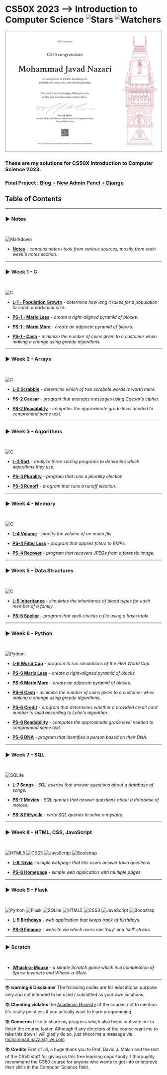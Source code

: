 # CS50X 2023 --> Introduction to Computer Science ![Stars](https://img.shields.io/github/stars/nzrmohammad/CS50P?color=brightgreen) ![Watchers](https://img.shields.io/github/watchers/nzrmohammad/CS50P?label=Watchers)
[![Certificate](./static/CS50P-A4.png)](#?size=a4)
### These are my solutions for CS50X Introduction to Computer Science 2023.
### Final Project : [Blog + New Admin Panel + Django](#)

## Table of Contents

---

### :arrow_forward: **Notes**

<br>

![Markdown](https://img.shields.io/badge/markdown-%23000000.svg?style=for-the-badge&logo=markdown&logoColor=white)

- **[Notes](Notes)** - _contains notes I took from various sources, mostly from each week's notes section._

---

### :arrow_forward: **Week 1 - C**

<br>

![C](https://img.shields.io/badge/c-%2300599C.svg?style=for-the-badge&logo=c&logoColor=white)

- **[L-1 - Population Growth](Week%201/Lab1/Population/Population.c)** - _determine how long it takes for a population to reach a particular size._

- **[PS-1 - Mario Less](Week%201/ProblemSet1/MarioLess/mario.c)** - _create a right-aligned pyramid of blocks._

- **[PS-1 - Mario More](Week%201/ProblemSet1/MarioMore/Mario.c)** - _create an adjacent pyramid of blocks._

- **[PS-1 - Cash](Week%201/ProblemSet1/Cash/Cash.c)** - _minimize the number of coins given to a customer when making a change using greedy algorithms._

---

### :arrow_forward: **Week 2 - Arrays**

<br>

![C](https://img.shields.io/badge/c-%2300599C.svg?style=for-the-badge&logo=c&logoColor=white)

- **[L-2 Scrabble](Week%202/Lab2/Scrabble/scrabble.c)** - _determine which of two scrabble words is worth more._

- **[PS-2 Caesar](Week%202/ProblemSet2/Caesar/Caesar.c)** - _program that encrypts messages using Caesar's cipher._

- **[PS-2 Readability](Week%202/ProblemSet2/Readability/Readability.c)** - _computes the approximate grade level needed to comprehend some text._

---

### :arrow_forward: **Week 3 - Algorithms**

<br>

![C](https://img.shields.io/badge/c-%2300599C.svg?style=for-the-badge&logo=c&logoColor=white)

- **[L-3 Sort](Week%203/Lab3/Sort/answers.txt)** - _analyze three sorting programs to determine which algorithms they use._

- **[PS-3 Plurality](Week%203/ProblemSet3/Plurality/Plurality.c)** - _program that runs a plurality election._

- **[PS-3 Runoff](Week%203/ProblemSet3/Runoff/Runoff.c)** - _program that runs a runoff election._

---

### :arrow_forward: **Week 4 - Memory**

<br>

![C](https://img.shields.io/badge/c-%2300599C.svg?style=for-the-badge&logo=c&logoColor=white)

- **[L-4 Volume](Week%204/Lab4/Volume/volume.c)** - _modify the volume of an audio file._

- **[PS-4 Filter Less](Week%204/ProblemSet4/FilterLess/filter.c)** - _program that applies filters to BMPs._

- **[PS-4 Recover](Week%204/ProblemSet4/Recover/Recover.c)** - _program that recovers JPEGs from a forensic image._

---

### :arrow_forward: **Week 5 - Data Structures**

<br>

![C](https://img.shields.io/badge/c-%2300599C.svg?style=for-the-badge&logo=c&logoColor=white)

- **[L-5 Inheritance](Week%205/Lab5/Inheritance/inheritance.c)** - _simulates the inheritance of blood types for each member of a family._

- **[PS-5 Speller](Week%205/ProblemSet5/Speller/Speller.c)** - _program that spell-checks a file using a hash table._

---

### :arrow_forward: **Week 6 - Python**

<br>

![Python](https://img.shields.io/badge/python-3670A0?style=for-the-badge&logo=python&logoColor=ffdd54)

- **[L-6 World Cup](Week%206/Lab6/WorldCup/tournament.py)** - _program to run simulations of the FIFA World Cup._

- **[PS-6 Mario Less](Week%206/ProblemSet6/SentimentalMarioLess/Mario.py)** - _create a right-aligned pyramid of blocks._

- **[PS-6 Mario More](Week%206/ProblemSet6/SentimentalMarioMore/Mario.py)** - _create an adjacent pyramid of blocks._

- **[PS-6 Cash](Week%206/ProblemSet6/SentimentalCash/cash.py)** - _minimize the number of coins given to a customer when making a change using greedy algorithms._

- **[PS-6 Credit](Week%206/ProblemSet6/SentimentalCredit/Credit.py)** - _program that determines whether a provided credit card number is valid according to Luhn's algorithm._

- **[PS-6 Readability](Week%206/ProblemSet6/SentimentalReadability/Readability.py)** - _computes the approximate grade level needed to comprehend some text._

- **[PS-6 DNA](Week%206/ProblemSet6/DNA/DNA.py)** -  _program that identifies a person based on their DNA._

---

### :arrow_forward: **Week 7 - SQL**

<br>

![SQLite](https://img.shields.io/badge/sqlite-%2307405e.svg?style=for-the-badge&logo=sqlite&logoColor=white)

- **[L-7 Songs](Week%207/Lab7/Songs/)** - _SQL queries that answer questions about a database of songs._

- **[PS-7 Movies](Week%207/ProblemSet7/Movies/)** - _SQL queries that answer questions about a database of movies._

- **[PS-8 Fiftyville](Week%207/ProblemSet7/Fiftyville/Log.sql)** - _write SQL queries to solve a mystery._

---

### :arrow_forward: **Week 8 - HTML, CSS, JavaScript**

<br>

![HTML5](https://img.shields.io/badge/html5-%23E34F26.svg?style=for-the-badge&logo=html5&logoColor=white) ![CSS3](https://img.shields.io/badge/css3-%231572B6.svg?style=for-the-badge&logo=css3&logoColor=white) ![JavaScript](https://img.shields.io/badge/javascript-%23323330.svg?style=for-the-badge&logo=javascript&logoColor=%23F7DF1E) ![Bootstrap](https://img.shields.io/badge/bootstrap-%23563D7C.svg?style=for-the-badge&logo=bootstrap&logoColor=white)

- **[L-8 Trivia](Week%208/Lab8/Trivia/index.html)** - _simple webpage that lets users answer trivia questions._

- **[PS-8 Homepage](Week%208/ProblemSet8/Homepage/index.html)** - _simple web application with multiple pages._

---

### :arrow_forward: **Week 9 - Flask**

<br>

![Python](https://img.shields.io/badge/python-3670A0?style=for-the-badge&logo=python&logoColor=ffdd54) ![Flask](https://img.shields.io/badge/flask-%23000.svg?style=for-the-badge&logo=flask&logoColor=white) ![SQLite](https://img.shields.io/badge/sqlite-%2307405e.svg?style=for-the-badge&logo=sqlite&logoColor=white) ![HTML5](https://img.shields.io/badge/html5-%23E34F26.svg?style=for-the-badge&logo=html5&logoColor=white) ![CSS3](https://img.shields.io/badge/css3-%231572B6.svg?style=for-the-badge&logo=css3&logoColor=white) ![JavaScript](https://img.shields.io/badge/javascript-%23323330.svg?style=for-the-badge&logo=javascript&logoColor=%23F7DF1E) ![Bootstrap](https://img.shields.io/badge/bootstrap-%23563D7C.svg?style=for-the-badge&logo=bootstrap&logoColor=white)

- **[L-9 Birthdays](Week%209/Lab9/Birthdays/app.py)** - _web application that keeps track of birthdays._

- **[PS-9 Finance](Week%209/ProblemSet9/Finance/App.py)** - _website via which users can 'buy' and 'sell' stocks._

---

### :arrow_forward: **Scratch**

<br>

- **[Whack-a-Mouse](#)** - _a simple Scratch game which is a combination of Space Invaders and Whack-a-Mole._

---

:books: **warning & Disclaimer**
The following codes are for educational purpose only and not intended to be used / submitted as your own solutions.

:books: **Cheating violates**
the [Academic Honesty](https://cs50.harvard.edu/python/2023/honesty/) of the course, not to mention it's totally pointless if you actually want to learn programming.

:books: **Concerns**
I like to share my progress which also helps motivate me to finish the course faster. Although if any directors  of the course want me to take this down I will gladly do so, just shoot me a message via <mohammad.nazari@live.com>

:books: **Credits**
First of all, a huge thank you to Prof. David J. Malan and the rest of the CS50 staff for giving us this free learning opportunity. I thoroughly recommend the CS50 course for anyone who wants to get into or improve their skills in the Computer Science field.
